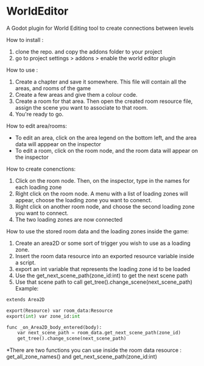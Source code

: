 # WorldEditor
A Godot plugin for World Editing tool to create connections between levels

How to install :
1. clone the repo. and copy the addons folder to your project
2. go to project settings > addons > enable the world editor plugin

How to use :
1. Create a chapter and save it somewhere. This file will contain all the areas, and rooms of the game
2. Create a few areas and give them a colour code.
3. Create a room for that area. Then open the created room resource file, assign the scene you want to associate to that room.
4. You're ready to go.

How to edit area/rooms:
- To edit an area, click on the area legend on the bottom left, and the area data will apppear on the inspector
- To edit a room, click on the room node, and the room data will appear on the inspector

How to create conenctions:
1. Click on the room node. Then, on the inspector, type in the names for each loading zone
2. Right click on the room node. A menu with a list of loading zones will appear, choose the loading zone you want to conenct.
3. Right click on another room node, and choose the second loading zone you want to connect.
4. The two loading zones are now connected

How to use the stored room data and the loading zones inside the game:
1. Create an area2D or some sort of trigger you wish to use as a loading zone.
2. Insert the room data resource into an exported resource variable inside a script.
3. export an int variable that represents the loading zone id to be loaded
4. Use the get_next_scene_path(zone_id:int) to get the next scene path
5. Use that scene path to call get_tree().change_scene(next_scene_path)
Example:
```python
extends Area2D

export(Resource) var room_data:Resource
export(int) var zone_id:int

func _on_Area2D_body_entered(body):
    var next_scene_path = room_data.get_next_scene_path(zone_id)
    get_tree().change_scene(next_scene_path)
```

*There are two functions you can use inside the room data resource : get_all_zone_names() and get_next_scene_path(zone_id:int)
